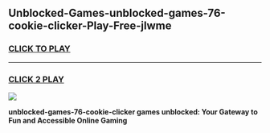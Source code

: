 
## Unblocked-Games-unblocked-games-76-cookie-clicker-Play-Free-jlwme
<h3>
<a href="https://premium76.site?title=unblocked-games-76-cookie-clicker&ref=17A">CLICK TO PLAY</a></h3>
<hr>

<h3>
<a href="https://premium76.site?title=unblocked-games-76-cookie-clicker&ref=17A">CLICK 2 PLAY</a>
  
</h3>

<a href="https://premium76.site?title=unblocked-games-76-cookie-clicker&ref=17A"><img src="https://clearcache.store/games.png"></a>


**unblocked-games-76-cookie-clicker games unblocked: Your Gateway to Fun and Accessible Online Gaming**
